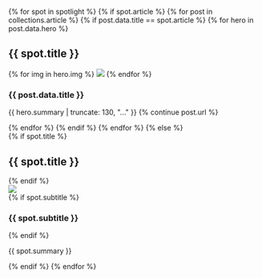 {% for spot in spotlight %}
{% if spot.article %} 
{% for post in collections.article %}
{% if post.data.title == spot.article %}
{% for hero in post.data.hero %}
<div class="spotlight">
<h2>{{ spot.title }}</h2>
<div class="spotlight-body">
<div class="spotlight-img"> 
{% for img in hero.img %}
<img src="/img/{{img}}" />
{% endfor %}
</div>
<div class="spotlight-content">
<h3>{{ post.data.title }}</h3>
<p>{{ hero.summary | truncate: 130, "..." }} {% continue post.url %}</p>
</div>
</div>
</div>
{% endfor %}
{% endif %}
{% endfor %}
{% else %} 
<div class="spotlight">
{% if spot.title %}<h2>{{ spot.title }}</h2>{% endif %}
<div class="spotlight-body">
<div class="spotlight-img"> <img src="/img/{{spot.img}}" /></div>
<div class="spotlight-content">
{% if spot.subtitle %}<h3> {{ spot.subtitle }}</h3>{% endif %}
<p>{{ spot.summary }}</p>
</div>
</div>
</div>
{% endif %}
{% endfor %}
